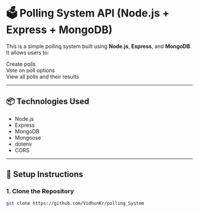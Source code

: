 # 🗳️ Polling System API (Node.js + Express + MongoDB)

This is a simple polling system built using **Node.js**, **Express**, and **MongoDB**. It allows users to:

 Create polls  
 Vote on poll options  
 View all polls and their results

---

## 📦 Technologies Used

- Node.js
- Express
- MongoDB
- Mongoose
- dotenv
- CORS

---

## 🚀 Setup Instructions

### 1. Clone the Repository

```bash
git clone https://github.com/VidhunKr/polling_System
